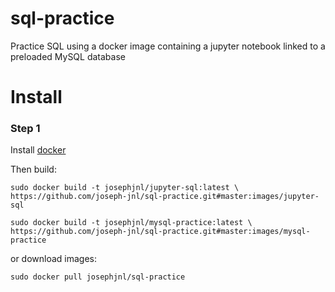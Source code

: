 # sql-practice
Practice SQL using a docker image containing a jupyter notebook linked to a preloaded MySQL database

# Install
### Step 1
Install [docker](https://www.docker.com/community-edition)

Then build:
``` 
sudo docker build -t josephjnl/jupyter-sql:latest \
https://github.com/joseph-jnl/sql-practice.git#master:images/jupyter-sql

sudo docker build -t josephjnl/mysql-practice:latest \
https://github.com/joseph-jnl/sql-practice.git#master:images/mysql-practice
```

or download images:
``` 
sudo docker pull josephjnl/sql-practice